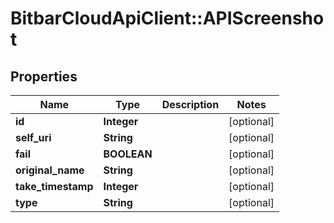# BitbarCloudApiClient::APIScreenshot

## Properties
Name | Type | Description | Notes
------------ | ------------- | ------------- | -------------
**id** | **Integer** |  | [optional] 
**self_uri** | **String** |  | [optional] 
**fail** | **BOOLEAN** |  | [optional] 
**original_name** | **String** |  | [optional] 
**take_timestamp** | **Integer** |  | [optional] 
**type** | **String** |  | [optional] 


